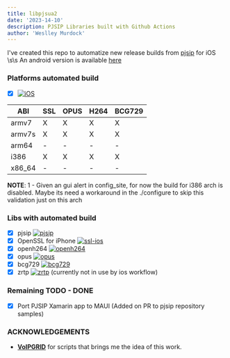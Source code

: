 ```yaml
---
title: libpjsua2
date: '2023-14-10'
description: PJSIP Libraries built with Github Actions 
author: 'Weslley Murdock'
---
```

 
<!--Introduction -->
I've created this repo to automatize new release builds from [pjsip](https://github.com/pjsip) for iOS
\s\s
An android version is available [here](https://github.com/weslleymurdock/libpjsua2-android)
<!-- Your badges -->

### Platforms automated build

- [x] [![iOS](https://img.shields.io/badge/iOS-000000?style=for-the-badge&logo=ios&logoColor=white)](https://github.com/weslleymurdock/libpjsua2/actions/workflows/ios.yml)

|      ABI      | SSL   | OPUS  | H264 | BCG729 |
|---------------|-------|-------|------|--------|
|    armv7      |   X   |   X   |   X  |    X   |
|    armv7s     |   X   |   X   |   X  |    X   |
|    arm64      |   -   |   -   |   -  |    -   |
|    i386       |   X   |   X   |   X  |    X   |
|    x86_64     |   -   |   -   |   -  |    -   |

**NOTE**: 1 - Given an gui alert in config_site, for now the build for i386 arch is disabled. Maybe its need a workaround in the ./configure to skip this validation just on this arch

### Libs with automated build

- [x] pjsip [![pjsip](https://img.shields.io/badge/github-%23121011.svg?style=for-the-badge&logo=github&logoColor=white)](https://github.com/pjsip/pjproject)
- [x] OpenSSL for iPhone [![ssl-ios](https://img.shields.io/badge/github-%23121011.svg?style=for-the-badge&logo=github&logoColor=white)](https://github.com/x2on/OpenSSL-for-iPhone)
- [x] openh264 [![openh264](https://img.shields.io/badge/github-%23121011.svg?style=for-the-badge&logo=github&logoColor=white)](https://www.github.com/cisco/openh264)
- [x] opus [![opus](https://img.shields.io/badge/github-%23121011.svg?style=for-the-badge&logo=github&logoColor=white)](https://github.com/xiph/opus/)
- [x] bcg729 [![bcg729](https://img.shields.io/badge/github-%23121011.svg?style=for-the-badge&logo=github&logoColor=white)](https://github.com/BelledonneCommunications/bcg729)
- [x] zrtp [![zrtp](https://img.shields.io/badge/github-%23121011.svg?style=for-the-badge&logo=github&logoColor=white)](https://github.com/wernerd/ZRTP4PJ) (currently not in use by ios workflow)

### Remaining TODO - DONE
 
- [x] Port PJSIP Xamarin app to MAUI (Added on PR to pjsip repository samples) 

### ACKNOWLEDGEMENTS

- [**VoIPGRID**](https://github.com/VoIPGRID) for scripts that brings me the idea of this work.
